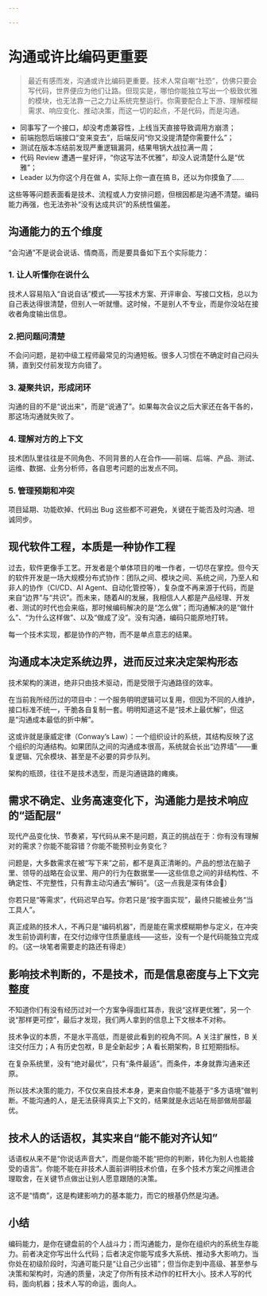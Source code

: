 ```yaml
---

---
```


# 沟通或许比编码更重要

> 最近有感而发，沟通或许比编码更重要。技术人常自嘲“社恐”，仿佛只要会写代码，世界便应为他们让路。但现实是，哪怕你能独立写出一个极致优雅的模块，也无法靠一己之力让系统完整运行。你需要配合上下游、理解模糊需求、响应变化、推动决策，而这一切的起点，不是代码，而是沟通。

- 同事写了一个接口，却没考虑兼容性，上线当天直接导致调用方崩溃；
- 前端抱怨后端接口“变来变去”，后端反问“你又没提清楚你需要什么”；
- 测试在版本冻结前发现严重逻辑漏洞，结果甩锅大战拉满一周；
- 代码 Review 遭遇一星好评，“你这写法不优雅”，却没人说清楚什么是“优雅”；
- Leader 以为你这个月在做 A，实际上你一直在搞 B，还以为你摸鱼了……

这些等等问题表面看是技术、流程或人力安排问题，但根因都是沟通不清楚。编码能力再强，也无法弥补“没有达成共识”的系统性偏差。

## 沟通能力的五个维度

“会沟通”不是说会说话、情商高，而是要具备如下五个实际能力：

### 1. 让人听懂你在说什么
技术人容易陷入“自说自话”模式——写技术方案、开评审会、写接口文档，总以为自己表达得很清楚，但别人一听就懵。这时候，不是别人不专业，而是你没站在接收者角度输出信息。

### 2.把问题问清楚
不会问问题，是初中级工程师最常见的沟通短板。很多人习惯在不确定时自己闷头猜，直到交付前发现方向错了。

### 3. 凝聚共识，形成闭环
沟通的目的不是“说出来”，而是“说通了”。如果每次会议之后大家还在各干各的，那这场沟通就失败了。

### 4. 理解对方的上下文
技术团队里往往是不同角色、不同背景的人在合作——前端、后端、产品、测试、运维、数据、业务分析师，各自思考问题的出发点不同。

### 5. 管理预期和冲突
项目延期、功能砍掉、代码出 Bug 这些都不可避免，关键在于能否及时沟通、坦诚同步。

## 现代软件工程，本质是一种协作工程

过去，软件更像手工艺。开发者是个单体项目的唯一作者，一切尽在掌控。但今天的软件开发是一场大规模分布式协作：团队之间、模块之间、系统之间，乃至人和非人的协作（CI/CD、AI Agent、自动化管控等），复杂度不再来源于代码，而是来自“边界”与“共识”。而未来，随着AI的发展，我相信人人都是产品经理、开发者、测试的时代也会来临，那时候编码解决的是“怎么做”；而沟通解决的是“做什么”、“为什么这样做”、以及“做成了没”。没有沟通，编码只能原地打转。

每一个技术实现，都是协作的产物，而不是单点意志的结果。

## 沟通成本决定系统边界，进而反过来决定架构形态

技术架构的演进，绝非只由技术驱动，而是受限于沟通路径的效率。

在当前我所经历过的项目中：一个服务明明逻辑可以复用，但因为不同的人维护，接口标准不统一，干脆各自复制一套。明明知道这不是“技术上最优解”，但这是“沟通成本最低的折中解”。

这或许就是康威定律（Conway’s Law）：一个组织设计的系统，其结构反映了这个组织的沟通结构。如果团队之间的沟通成本很高，系统就会长出“边界墙”——重复逻辑、冗余模块、甚至是不必要的异步队列。

架构的瓶颈，往往不是技术选型，而是沟通链路的瘫痪。

## 需求不确定、业务高速变化下，沟通能力是技术响应的“适配层”

现代产品变化快、节奏紧，写代码从来不是问题，真正的挑战在于：你有没有理解对的需求？你能不能容错？你能不能预判业务变化？

问题是，大多数需求在被“写下来”之前，都不是真正清晰的。产品的想法在脑子里、领导的战略在会议里、用户的行为在数据里——这些信息之间的非结构性、不确定性、不完整性，只有靠主动沟通去“解码”。（这一点我是深有体会🤣）

你若只是“等需求”，代码迟早白写。你若只是“按字面实现”，最终只能被业务“当工具人”。

真正成熟的技术人，不再只是“编码机器”，而是能在需求模糊期参与定义，在冲突发生前协调利害，在交付边缘守住质量底线——这些，没有一个是代码能独立完成的。（这一块笔者需要走的路还有得走）

## 影响技术判断的，不是技术，而是信息密度与上下文完整度

不知道你们有没有经历过对一个方案争得面红耳赤，我说“这样更优雅”，另一个说“那样更可控”，最后才发现，我们两人拿到的信息上下文根本不对称。

技术争议的本质，不是水平高低，而是彼此看到的视角不同。A 关注扩展性，B 关注交付压力；A 有历史包袱，B 是全新起步；A 看长期架构，B 扛短期指标。

在复杂系统里，没有“绝对最优”，只有“条件最适”。而条件，本身就靠沟通来还原。

所以技术决策的能力，不仅仅来自技术本身，更来自你能不能基于“多方语境”做判断。不能沟通的人，是无法获得真实上下文的，结果就是永远站在局部做局部最优。

## 技术人的话语权，其实来自“能不能对齐认知”

话语权从来不是“你说话声音大”，而是你能不能“把你的判断，转化为别人也能接受的语言”。你能不能在非技术人面前讲明技术价值，在多个技术方案之间推进合理取舍，在关键节点做出让别人愿意跟随的决策。

这不是“情商”，这是构建影响力的基本能力，而它的根基仍然是沟通。

## 小结

编码能力，是你在键盘前的个人战斗力；而沟通能力，是你在组织内的系统生存能力。前者决定你写出什么代码；后者决定你能写成多大系统、推动多大影响力。当你处在初级阶段时，沟通可能只是“让自己少出错”；但当你走到中高级、甚至参与决策和架构时，沟通的质量，决定了你所有技术动作的杠杆大小。技术人写的代码，面向机器；技术人写的命运，面向人。